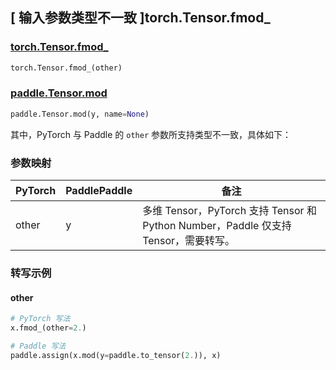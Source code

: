 ## [ 输入参数类型不一致 ]torch.Tensor.fmod_

### [torch.Tensor.fmod_](https://pytorch.org/docs/stable/generated/torch.Tensor.fmod_.html#torch.Tensor.fmod_)

```python
torch.Tensor.fmod_(other)
```

### [paddle.Tensor.mod](https://www.paddlepaddle.org.cn/documentation/docs/zh/develop/api/paddle/Tensor_cn.html#mod-y-name-none)

```python
paddle.Tensor.mod(y, name=None)
```

其中，PyTorch 与 Paddle 的 `other` 参数所支持类型不一致，具体如下：

### 参数映射

| PyTorch | PaddlePaddle | 备注                          |
| ------- | ------------ | ----------------------------- |
| other   | y            | 多维 Tensor，PyTorch 支持 Tensor 和 Python Number，Paddle 仅支持 Tensor，需要转写。 |

### 转写示例
#### other
```python
# PyTorch 写法
x.fmod_(other=2.)

# Paddle 写法
paddle.assign(x.mod(y=paddle.to_tensor(2.)), x)
```

